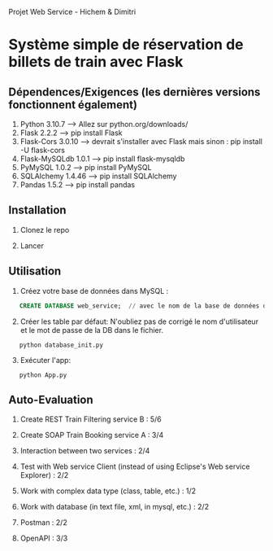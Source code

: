 Projet Web Service - Hichem & Dimitri
# Système simple de réservation de billets de train avec Flask

## Dépendences/Exigences (les dernières versions fonctionnent également)

1. Python 3.10.7        --> Allez sur python.org/downloads/ 
2. Flask 2.2.2          --> pip install Flask
3. Flask-Cors 3.0.10    --> devrait s'installer avec Flask mais sinon : pip install -U flask-cors
4. Flask-MySQLdb 1.0.1  --> pip install flask-mysqldb
5. PyMySQL 1.0.2        --> pip install PyMySQL
6. SQLAlchemy 1.4.46    --> pip install SQLAlchemy
7. Pandas 1.5.2         --> pip install pandas

## Installation

1. Clonez le repo

2. Lancer 

## Utilisation
1. Créez votre base de données dans MySQL :
```sql
   CREATE DATABASE web_service;  // avec le nom de la base de données définis dans les paramètres du code
```
2. Créer les table par défaut:
   N'oubliez pas de corrigé le nom d'utilisateur et le mot de passe de la DB dans le fichier.
```
   python database_init.py
```
3. Exécuter l'app:
```
   python App.py
```

## Auto-Evaluation
1. Create REST Train Filtering service B : 5/6

2. Create SOAP Train Booking service A : 3/4

3. Interaction between two services : 2/4

4. Test with Web service Client (instead of using Eclipse's Web service Explorer) : 2/2

5. Work with complex data type (class, table, etc.) : 1/2

6. Work with database (in text file, xml, in mysql, etc.) : 2/2

7. Postman : 2/2

8. OpenAPI : 3/3
   

